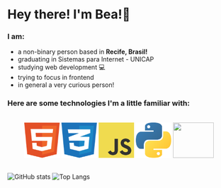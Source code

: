 # Hey there! I'm Bea!👋

### **I am**:
- a non-binary person based in **Recife, Brasil!** 
- graduating in Sistemas para Internet - UNICAP
- studying web development 💻
- trying to focus in frontend 
- in general a very curious person!


### Here are some technologies I'm a little familiar with:
<br/>
<div align="center">
  <img src="assets/html-1.svg" width="80px" height="80px">
  <img src="assets/css-3.svg" width="80px" height="80px">
  <img src="assets/logo-javascript.svg" width="80px" height="80px">
  <img src="assets/python-5.svg" width="80px" height="80px">
  <img src="https://upload.wikimedia.org/wikipedia/commons/thumb/a/a7/React-icon.svg/2300px-React-icon.svg.png" width="92px" height="80px">
</div>
<br/>



![GitHub stats](https://github-readme-stats.vercel.app/api?username=bea-codes&show_icons=true&theme=tokyonight)
![Top Langs](https://github-readme-stats.vercel.app/api/top-langs/?username=bea-codes&theme=tokyonight)
<br/>





